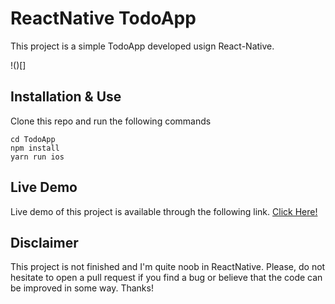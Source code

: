 # ReactNative TodoApp

This project is a simple TodoApp developed usign React-Native.

!()[]

## Installation & Use

Clone this repo and run the following commands

```
cd TodoApp
npm install
yarn run ios
```

## Live Demo

Live demo of this project is available through the following link. [Click Here!](https://snack.expo.io/rJPZqtPwM)

## Disclaimer

This project is not finished and I'm quite noob in ReactNative. Please, do not hesitate to open a pull request if you find a bug or believe that the code can be improved in some way. Thanks!